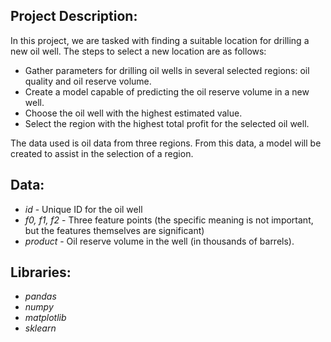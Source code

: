 ## Project Description:
In this project, we are tasked with finding a suitable location for drilling a new oil well. The steps to select a new location are as follows:
- Gather parameters for drilling oil wells in several selected regions: oil quality and oil reserve volume.
- Create a model capable of predicting the oil reserve volume in a new well.
- Choose the oil well with the highest estimated value.
- Select the region with the highest total profit for the selected oil well.

The data used is oil data from three regions. From this data, a model will be created to assist in the selection of a region.

## Data:
- _id_ - Unique ID for the oil well
- _f0, f1, f2_ - Three feature points (the specific meaning is not important, but the features themselves are significant)
- _product_ - Oil reserve volume in the well (in thousands of barrels).

## Libraries:
- _pandas_
- _numpy_
- _matplotlib_
- _sklearn_
